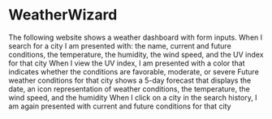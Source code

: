 # WeatherWizard
The following website shows a weather dashboard with form inputs.
When I search for a city I am presented with:
the name, current and future conditions, the temperature, the humidity, the wind speed, and the UV index  for that city
When I view the UV index, I am presented with a color that indicates whether the conditions are favorable, moderate, or severe
Future weather conditions for that city shows a 5-day forecast that displays the date, an icon representation of weather conditions, the temperature, the wind speed, and the humidity
When I click on a city in the search history, I am again presented with current and future conditions for that city
